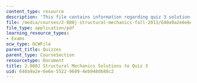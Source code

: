 ```yaml
---
content_type: resource
description: 'This file contains information regarding quiz 3 solution. '
file: /media/courses/2-080j-structural-mechanics-fall-2013/640a9a2e6e6e552296894eb948d688c2_MIT2_080JF13_Quiz_3_Sols.pdf
file_type: application/pdf
learning_resource_types:
- Exams
ocw_type: OCWFile
parent_title: Quizzes
parent_type: CourseSection
resourcetype: Document
title: 2.080J Structural Mechanics Solutions to Quiz 3
uid: 640a9a2e-6e6e-5522-9689-4eb948d688c2
---
```

